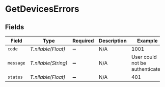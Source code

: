 # GetDevicesErrors


## Fields

| Field                           | Type                            | Required                        | Description                     | Example                         |
| ------------------------------- | ------------------------------- | ------------------------------- | ------------------------------- | ------------------------------- |
| `code`                          | *T.nilable(Float)*              | :heavy_minus_sign:              | N/A                             | 1001                            |
| `message`                       | *T.nilable(String)*             | :heavy_minus_sign:              | N/A                             | User could not be authenticated |
| `status`                        | *T.nilable(Float)*              | :heavy_minus_sign:              | N/A                             | 401                             |